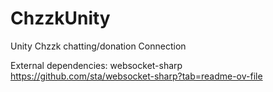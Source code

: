 # ChzzkUnity
Unity Chzzk chatting/donation Connection

External dependencies:
     websocket-sharp
     https://github.com/sta/websocket-sharp?tab=readme-ov-file
